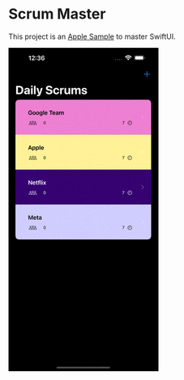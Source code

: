 
# Scrum Master

This project is an [Apple Sample](https://developer.apple.com/tutorials/app-dev-training) to master SwiftUI. 

![](https://github.com/burhanaras/iOS-TechLead/blob/main/Project%2001%20-%20ScrumMaster/Screen/ScrumMaster.gif)
